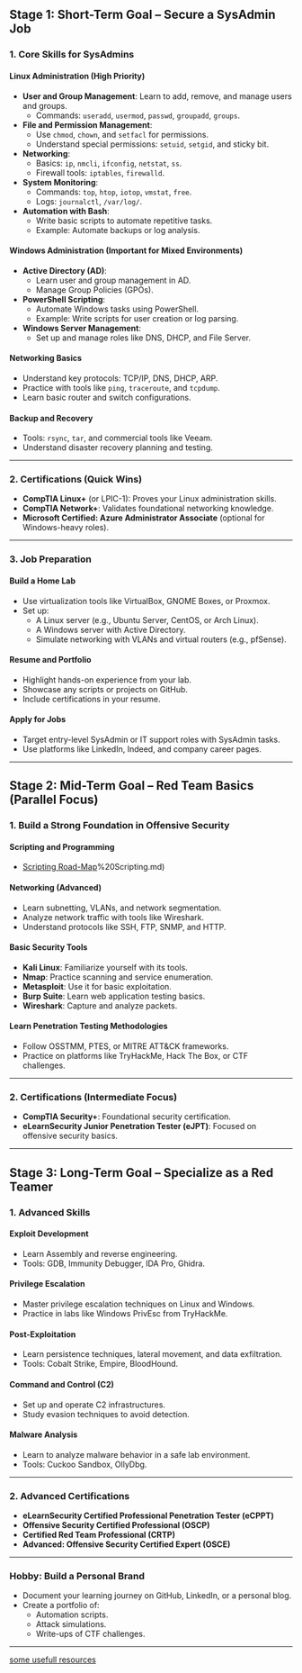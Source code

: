 ## **Stage 1: Short-Term Goal – Secure a SysAdmin Job**

### **1. Core Skills for SysAdmins**

#### **Linux Administration (High Priority)**
- **User and Group Management**: Learn to add, remove, and manage users and groups.
  - Commands: `useradd`, `usermod`, `passwd`, `groupadd`, `groups`.
- **File and Permission Management**:
  - Use `chmod`, `chown`, and `setfacl` for permissions.
  - Understand special permissions: `setuid`, `setgid`, and sticky bit.
- **Networking**:
  - Basics: `ip`, `nmcli`, `ifconfig`, `netstat`, `ss`.
  - Firewall tools: `iptables`, `firewalld`.
- **System Monitoring**:
  - Commands: `top`, `htop`, `iotop`, `vmstat`, `free`.
  - Logs: `journalctl`, `/var/log/`.
- **Automation with Bash**:
  - Write basic scripts to automate repetitive tasks.
  - Example: Automate backups or log analysis.

#### **Windows Administration (Important for Mixed Environments)**
- **Active Directory (AD)**:
  - Learn user and group management in AD.
  - Manage Group Policies (GPOs).
- **PowerShell Scripting**:
  - Automate Windows tasks using PowerShell.
  - Example: Write scripts for user creation or log parsing.
- **Windows Server Management**:
  - Set up and manage roles like DNS, DHCP, and File Server.

#### **Networking Basics**
- Understand key protocols: TCP/IP, DNS, DHCP, ARP.
- Practice with tools like `ping`, `traceroute`, and `tcpdump`.
- Learn basic router and switch configurations.

#### **Backup and Recovery**
- Tools: `rsync`, `tar`, and commercial tools like Veeam.
- Understand disaster recovery planning and testing.

---

### **2. Certifications (Quick Wins)**

- **CompTIA Linux+** (or LPIC-1): Proves your Linux administration skills.
- **CompTIA Network+**: Validates foundational networking knowledge.
- **Microsoft Certified: Azure Administrator Associate** (optional for Windows-heavy roles).

---

### **3. Job Preparation**

#### **Build a Home Lab**
- Use virtualization tools like VirtualBox, GNOME Boxes, or Proxmox.
- Set up:
  - A Linux server (e.g., Ubuntu Server, CentOS, or Arch Linux).
  - A Windows server with Active Directory.
  - Simulate networking with VLANs and virtual routers (e.g., pfSense).

#### **Resume and Portfolio**
- Highlight hands-on experience from your lab.
- Showcase any scripts or projects on GitHub.
- Include certifications in your resume.

#### **Apply for Jobs**
- Target entry-level SysAdmin or IT support roles with SysAdmin tasks.
- Use platforms like LinkedIn, Indeed, and company career pages.

---

## **Stage 2: Mid-Term Goal – Red Team Basics (Parallel Focus)**

### **1. Build a Strong Foundation in Offensive Security**

#### **Scripting and Programming**
- [Scripting Road-Map](00)%20Scripting.md)

#### **Networking (Advanced)**
- Learn subnetting, VLANs, and network segmentation.
- Analyze network traffic with tools like Wireshark.
- Understand protocols like SSH, FTP, SNMP, and HTTP.

#### **Basic Security Tools**
- **Kali Linux**: Familiarize yourself with its tools.
- **Nmap**: Practice scanning and service enumeration.
- **Metasploit**: Use it for basic exploitation.
- **Burp Suite**: Learn web application testing basics.
- **Wireshark**: Capture and analyze packets.

#### **Learn Penetration Testing Methodologies**
- Follow OSSTMM, PTES, or MITRE ATT&CK frameworks.
- Practice on platforms like TryHackMe, Hack The Box, or CTF challenges.

---

### **2. Certifications (Intermediate Focus)**
- **CompTIA Security+**: Foundational security certification.
- **eLearnSecurity Junior Penetration Tester (eJPT)**: Focused on offensive security basics.

---

## **Stage 3: Long-Term Goal – Specialize as a Red Teamer**

### **1. Advanced Skills**

#### **Exploit Development**
- Learn Assembly and reverse engineering.
- Tools: GDB, Immunity Debugger, IDA Pro, Ghidra.

#### **Privilege Escalation**
- Master privilege escalation techniques on Linux and Windows.
- Practice in labs like Windows PrivEsc from TryHackMe.

#### **Post-Exploitation**
- Learn persistence techniques, lateral movement, and data exfiltration.
- Tools: Cobalt Strike, Empire, BloodHound.

#### **Command and Control (C2)**
- Set up and operate C2 infrastructures.
- Study evasion techniques to avoid detection.

#### **Malware Analysis**
- Learn to analyze malware behavior in a safe lab environment.
- Tools: Cuckoo Sandbox, OllyDbg.

---

### **2. Advanced Certifications**
- **eLearnSecurity Certified Professional Penetration Tester (eCPPT)**
- **Offensive Security Certified Professional (OSCP)**
- **Certified Red Team Professional (CRTP)**
- **Advanced: Offensive Security Certified Expert (OSCE)**

---

### **Hobby: Build a Personal Brand**
- Document your learning journey on GitHub, LinkedIn, or a personal blog.
- Create a portfolio of:
  - Automation scripts.
  - Attack simulations.
  - Write-ups of CTF challenges.

---

[some usefull resources](Resources/resources.md) 